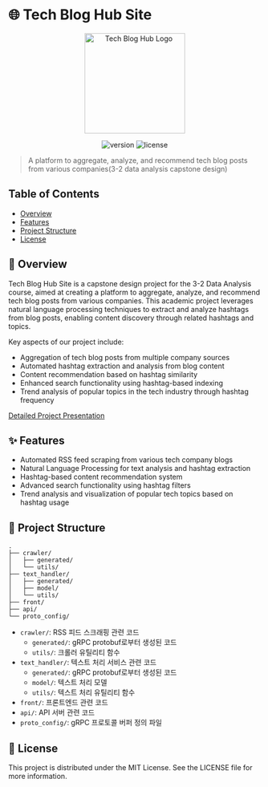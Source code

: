 # 🌐 Tech Blog Hub Site

<p align="center">
  <img src="path_to_your_logo.png" alt="Tech Blog Hub Logo" width="200"/>
</p>

<p align="center">
  <img src="https://img.shields.io/badge/version-1.0.0-blue.svg" alt="version"/>
  <img src="https://img.shields.io/badge/license-MIT-green.svg" alt="license"/>
</p>

> A platform to aggregate, analyze, and recommend tech blog posts from various companies(3-2 data analysis capstone design)
## Table of Contents

- [Overview](#overview)
- [Features](#features)
- [Project Structure](#project-structure)
- [License](#license)

## 🔎 Overview

Tech Blog Hub Site is a capstone design project for the 3-2 Data Analysis course, aimed at creating a platform to aggregate, analyze, and recommend tech blog posts from various companies. This academic project leverages natural language processing techniques to extract and analyze hashtags from blog posts, enabling content discovery through related hashtags and topics.

Key aspects of our project include:
- Aggregation of tech blog posts from multiple company sources
- Automated hashtag extraction and analysis from blog content
- Content recommendation based on hashtag similarity
- Enhanced search functionality using hashtag-based indexing
- Trend analysis of popular topics in the tech industry through hashtag frequency

[Detailed Project Presentation](https://gamma.app/docs/-5i75coxbxfpndyl?mode=doc)
## ✨ Features

- Automated RSS feed scraping from various tech company blogs
- Natural Language Processing for text analysis and hashtag extraction
- Hashtag-based content recommendation system
- Advanced search functionality using hashtag filters
- Trend analysis and visualization of popular tech topics based on hashtag usage

## 📁 Project Structure

```
.
├── crawler/
│   ├── generated/
│   └── utils/
├── text_handler/
│   ├── generated/
│   ├── model/
│   └── utils/
├── front/
├── api/
└── proto_config/
```

- `crawler/`: RSS 피드 스크래핑 관련 코드
  - `generated/`: gRPC protobuf로부터 생성된 코드
  - `utils/`: 크롤러 유틸리티 함수
- `text_handler/`: 텍스트 처리 서비스 관련 코드
  - `generated/`: gRPC protobuf로부터 생성된 코드
  - `model/`: 텍스트 처리 모델
  - `utils/`: 텍스트 처리 유틸리티 함수
- `front/`: 프론트엔드 관련 코드
- `api/`: API 서버 관련 코드
- `proto_config/`: gRPC 프로토콜 버퍼 정의 파일

## 📄 License
This project is distributed under the MIT License. See the LICENSE file for more information.
